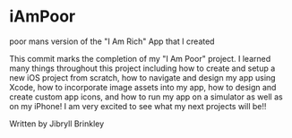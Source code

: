 # iAmPoor
poor mans version of the "I Am Rich" App that I created

This commit marks the completion of my "I Am Poor" project. I learned many things throughout this project including how to create and setup a new iOS project from scratch, how to navigate and design my app using Xcode, how to incorporate image assets into my app, how to design and create custom app icons, and how to run my app on a simulator as well as on my iPhone! I am very excited to see what my next projects will be!!

Written by Jibryll Brinkley
